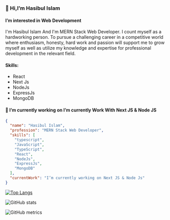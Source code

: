 ### 👋 Hi,I’m Hasibul Islam
####  I’m interested in Web Development
I'm Hasibul Islam And I'm MERN Stack Web Developer.
I count myself as a hardworking person. To pursue a challenging career in a competitive world where enthusiasm, honesty, hard work and passion will support me to grow myself as well as utilize my knowledge and expertise for professional development in the relevant field.

#### Skills:
- React
- Next Js
- NodeJs
- ExpressJs
- MongoDB



#### 🔭 I’m currently working on  I’m currently Work With Next JS & Node JS

```json
{
  "name": "Hasibul Islam",
  "profession": "MERN Stack Web Developer",
  "skills": [
    "typescript",
    "JavaScript",
    "TypeScript",
    "React",
    "NodeJs",
    "ExpressJs",
    "MongoDB"
  ],
  "currentWork": "I’m currently working on Next JS & Node Js"
}
```


[![Top Langs](https://github-readme-stats.vercel.app/api/top-langs/?username=hasibul1670)](https://github.com/anuraghazra/github-readme-stats)


![GitHub stats](https://github-readme-stats.vercel.app/api?username=hasibul1670&show_icons=true)  


![GitHub metrics](https://metrics.lecoq.io/hasibul1670)  



